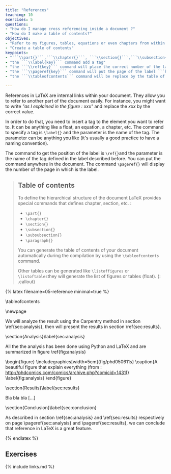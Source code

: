```yaml
---
title: "References"
teaching: 10
exercises: 5
questions:
- "How do I manage cross referencing inside a document ?"
- "How do I make a table of contents?"
objectives:
- "Refer to my figures, tables, equations or even chapters from within my document"
- "Create a table of contents"
keypoints:
- "```\\part{}```,```\\chapter{}```, ```\\section{}```,```\\subsection{}```,```\\subsubsection{}```,```\\paragraph{}``` are used to specify the hierarchical structure of the document"
- "the ```\\label{key}``` command add a tag"
- "the ```\\ref{key}``` command will place the correct number of the label ```key``` during compilation"
- "the ```\\pageref{key}``` command will put the page of the label ```key``` during compilation"
- "the ```\\tableofcontents``` command will be replace by the table of contents of the document"

---
```


References in LaTeX are internal links within your document. They allow you to refer to another part of the document easily. For instance, you might want to write _"as I explained in the figure : xxx"_ and replace the _xxx_ by the correct value.

In order to do that, you need to insert a tag to the element you want to refer to. It can be anything like a float, an equation, a chapter, etc. The command to specify a tag is ```\label{}``` and the parameter is the name of the tag. The parameter can be anything you like (it's usually a good practice to have a naming convention).

The command to get the position of the label is ```\ref{}```and the parameter is the name of the tag defined in the label described before.  You can put the command anywhere in the document. The command ```\pageref{}``` will display the number of the page in which is the label.



> ## Table of contents
> To define the hierarchical structure of the document LaTeX provides special commands that defines chapter, section, etc. :
> * ```\part{}```
> * ```\chapter{}```
> * ```\section{}```
> * ```\subsection{}```
> * ```\subsubsection{}```
> * ```\paragraph{}```
>
> You can generate the table of contents of your document automatically during the compilation by using the ```\tableofcontents``` command.
>
> Other tables can be generated like ```\listoffigures``` or ```\listoftables```they will generate the list of figures or tables (float).
{: .callout}


{% latex filename=05-reference minimal=true %}

\tableofcontents

\newpage

We will analyze the result using the Carpentry method in section \ref{sec:analysis}, then will present the results in section \ref{sec:results}.

\section{Analysis}\label{sec:analysis}

All the the analysis has been done using Python and LaTeX and are summarized in figure \ref{fig:analysis}

\begin{figure}
\includegraphics[width=5cm]{fig/phd050611s}
\caption{A beautiful figure that explain everything (from : http://phdcomics.com/comics/archive.php?comicid=1431)}
\label{fig:analysis}
\end{figure}

\section{Results}\label{sec:results}

Bla bla bla [...]

\section{Conclusion}\label{sec:conclusion}

As described in section \ref{sec:analysis} and \ref{sec:results} respectively on page \pageref{sec:analysis} and \pageref{sec:results}, we can conclude that reference in LaTeX is a great feature.

{% endlatex %}

## Exercises



{% include links.md %}
